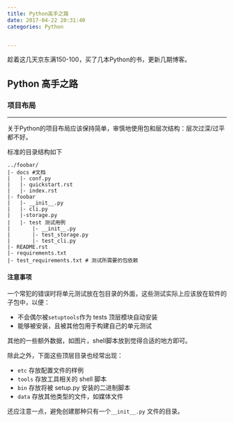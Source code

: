 ```yaml
---
title: Python高手之路
date: 2017-04-22 20:31:40
categories: Python


---
```


趁着这几天京东满150-100，买了几本Python的书，更新几期博客。

## Python 高手之路

### 项目布局

---

关于Python的项目布局应该保持简单，审慎地使用包和层次结构：层次过深/过平都不好。

标准的目录结构如下

```
../foobar/
|- docs #文档
|	|- conf.py
|	|- quickstart.rst
|	|- index.rst
|- foobar
|	|- __init__.py
|	|- cli.py
|	|-storage.py
|	|- test 测试用例
|		|- __init__.py
|		|- test_storage.py
|		|- test_cli.py
|- README.rst
|- requirements.txt
|- test_requirements.txt # 测试所需要的包依赖
```

#### 注意事项

一个常犯的错误时将单元测试放在包目录的外面，这些测试实际上应该放在软件的子包中，以便：

- 不会偶尔被`setuptools`作为 tests 顶层模块自动安装
- 能够被安装，且被其他包用于构建自己的单元测试

其他的一些额外数据，如图片，shell脚本放到觉得合适的地方即可。

除此之外，下面这些顶层目录也经常出现：

- `etc` 存放配置文件的样例
- `tools` 存放工具相关的 shell 脚本
- `bin` 存放将被 setup.py 安装的二进制脚本
- `data` 存放其他类型的文件，如媒体文件

还应注意一点，避免创建那种只有一个`__init__.py` 文件的目录。